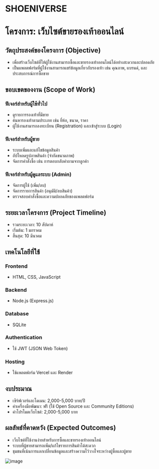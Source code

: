# SHOENIVERSE

# โครงการ: เว็บไซต์ขายรองเท้าออนไลน์

## วัตถุประสงค์ของโครงการ (Objective)
- เพื่อสร้างเว็บไซต์ที่ให้ผู้ใช้งานสามารถซื้อและขายรองเท้าออนไลน์ได้อย่างสะดวกและปลอดภัย
- เป็นแพลตฟอร์มที่ผู้ใช้งานสามารถแชร์ข้อมูลเกี่ยวกับรองเท้า เช่น คุณภาพ, แบรนด์, และประสบการณ์การซื้อขาย

## ขอบเขตของงาน (Scope of Work)

### ฟีเจอร์สำหรับผู้ใช้ทั่วไป
- ดูรายการรองเท้าที่มีขาย
- ค้นหารองเท้าตามประเภท เช่น ยี่ห้อ, ขนาด, ราคา
- ผู้ใช้งานสามารถลงทะเบียน (Registration) และเข้าสู่ระบบ (Login)

### ฟีเจอร์สำหรับผู้ขาย
- ระบบเพิ่มและแก้ไขข้อมูลสินค้า
- อัปโหลดรูปภาพสินค้า (จำกัดขนาดภาพ)
- จัดการคำสั่งซื้อ เช่น การตอบกลับคำถามจากลูกค้า

### ฟีเจอร์สำหรับผู้ดูแลระบบ (Admin)
- จัดการผู้ใช้ (เพิ่ม/ลบ)
- จัดการรายการสินค้า (อนุมัติ/ลบสินค้า)
- ตรวจสอบคำสั่งซื้อและความปลอดภัยของแพลตฟอร์ม

## ระยะเวลาโครงการ (Project Timeline)
- รวมระยะเวลา: 10 สัปดาห์
- เริ่มต้น: 1 มกราคม
- สิ้นสุด: 10 มีนาคม

## เทคโนโลยีที่ใช้

### Frontend
- HTML, CSS, JavaScript

### Backend
- Node.js (Express.js)

### Database
- SQLite

### Authentication
- ใช้ JWT (JSON Web Token)

### Hosting
- ใช้แพลตฟอร์ม Vercel และ Render

## งบประมาณ
- เซิร์ฟเวอร์และโดเมน: 2,000-5,000 บาท/ปี
- ค่าเครื่องมือพัฒนา: ฟรี (ใช้ Open Source และ Community Editions)
- ค่าโปรโมตเว็บไซต์: 2,000-5,000 บาท

## ผลลัพธ์ที่คาดหวัง (Expected Outcomes)
- เว็บไซต์ที่ใช้งานง่ายสำหรับการซื้อและขายรองเท้าออนไลน์
- ระบบที่ผู้ขายสามารถเพิ่ม/แก้ไขรายการสินค้าได้สะดวก
- ชุมชนที่เน้นการแลกเปลี่ยนข้อมูลและสร้างความไว้วางใจระหว่างผู้ซื้อและผู้ขาย

![image](https://github.com/user-attachments/assets/f77f7687-5e54-4313-a902-e8649fcda29d)
